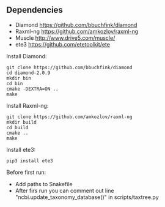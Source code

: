 ## Dependencies
- Diamond   https://github.com/bbuchfink/diamond
- Raxml-ng  https://github.com/amkozlov/raxml-ng
- Muscle    http://www.drive5.com/muscle/
- ete3      https://github.com/etetoolkit/ete

Install Diamond:
```
git clone https://github.com/bbuchfink/diamond
cd diamond-2.0.9
mkdir bin
cd bin
cmake -DEXTRA=ON ..
make
```

Install Raxml-ng:
```
git clone https://github.com/amkozlov/raxml-ng
mkdir build
cd build
cmake ..
make
```

Install ete3:
```
pip3 install ete3
```

Before first run:
- Add paths to Snakefile
- After firs run you can comment out line "ncbi.update_taxonomy_database()" in scripts/taxtree.py